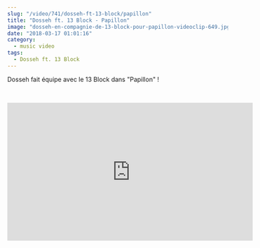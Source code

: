 ```yaml
--- 
slug: "/video/741/dosseh-ft-13-block/papillon"
title: "Dosseh ft. 13 Block - Papillon"
image: "dosseh-en-compagnie-de-13-block-pour-papillon-videoclip-649.jpg"
date: "2018-03-17 01:01:16"
category:
  - music video
tags:
  - Dosseh ft. 13 Block
---
```

<p>Dosseh fait équipe avec le 13 Block dans "Papillon" !</p><br/><p><iframe width="560" height="315" src="https://www.youtube.com/embed/JuntSO0AR30" frameborder="0" allow="autoplay; encrypted-media" allowfullscreen></iframe></p>